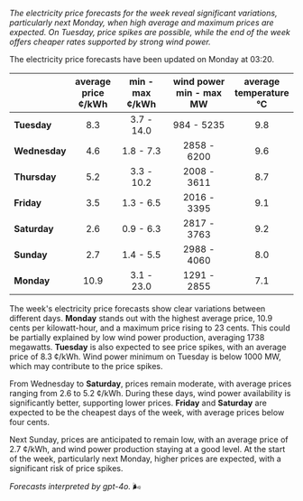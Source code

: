 *The electricity price forecasts for the week reveal significant variations, particularly next Monday, when high average and maximum prices are expected. On Tuesday, price spikes are possible, while the end of the week offers cheaper rates supported by strong wind power.*

The electricity price forecasts have been updated on Monday at 03:20.

|                | average<br>price<br>¢/kWh | min - max<br>¢/kWh | wind power<br>min - max<br>MW | average<br>temperature<br>°C |
|:---------------|:----------------:|:----------------:|:-------------:|:-------------:|
| **Tuesday**    |       8.3       |     3.7 - 14.0   |    984 - 5235 |      9.8      |
| **Wednesday**  |       4.6       |     1.8 - 7.3    |   2858 - 6200 |      9.6      |
| **Thursday**   |       5.2       |     3.3 - 10.2   |   2008 - 3611 |      8.7      |
| **Friday**     |       3.5       |     1.3 - 6.5    |   2016 - 3395 |      9.1      |
| **Saturday**   |       2.6       |     0.9 - 6.3    |   2817 - 3763 |      9.2      |
| **Sunday**     |       2.7       |     1.4 - 5.5    |   2988 - 4060 |      8.0      |
| **Monday**     |      10.9       |     3.1 - 23.0   |   1291 - 2855 |      7.1      |

The week's electricity price forecasts show clear variations between different days. **Monday** stands out with the highest average price, 10.9 cents per kilowatt-hour, and a maximum price rising to 23 cents. This could be partially explained by low wind power production, averaging 1738 megawatts. **Tuesday** is also expected to see price spikes, with an average price of 8.3 ¢/kWh. Wind power minimum on Tuesday is below 1000 MW, which may contribute to the price spikes.

From Wednesday to **Saturday**, prices remain moderate, with average prices ranging from 2.6 to 5.2 ¢/kWh. During these days, wind power availability is significantly better, supporting lower prices. **Friday** and **Saturday** are expected to be the cheapest days of the week, with average prices below four cents.

Next Sunday, prices are anticipated to remain low, with an average price of 2.7 ¢/kWh, and wind power production staying at a good level. At the start of the week, particularly next Monday, higher prices are expected, with a significant risk of price spikes.

*Forecasts interpreted by gpt-4o.* 🌬️
